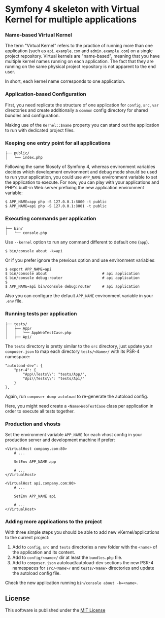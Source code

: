 # Symfony 4 skeleton with Virtual Kernel for multiple applications

### Name-based Virtual Kernel

The term "Virtual Kernel" refers to the practice of running more than one application (such as `api.example.com` and `admin.example.com`) on a single project repository. Virtual kernels are "name-based", meaning that you have multiple kernel names running on each application. The fact that they are running on the same physical project repository is not apparent to the end user.

In short, each kernel name corresponds to one application.

### Application-based Configuration

First, you need replicate the structure of one application for `config`, `src`, `var` directories and create additionally a `common` config directory for shared bundles and configuration.

Making use of the `Kernel::$name` property you can stand out the application to run with dedicated project files.

### Keeping one entry point for all applications

    ├── public/
    │   └── index.php

Following the same filosofy of Symfony 4, whereas environment variables decides which development environment and debug mode should be used to run your application, you could use `APP_NAME` environment variable to set the application to execute. 
For now, you can play with your applications and PHP's built-in Web server prefixing the new application environment variable:

    $ APP_NAME=app php -S 127.0.0.1:8000 -t public
    $ APP_NAME=api php -S 127.0.0.1:8001 -t public   

### Executing commands per application

    ├── bin/
    │   └── console.php

Use `--kernel` option to run any command different to default one (`app`).

    $ bin/console about -k=api
    
Or if you prefer ignore the previous option and use environment variables:

    $ export APP_NAME=api
    $ bin/console about                         # api application
    $ bin/console debug:router                  # api application
    $
    $ APP_NAME=api bin/console debug:router     # api application

Also you can configure the default `APP_NAME` environment variable in your `.env` file. 

### Running tests per application

    ├── tests/
    │   ├── App/
    │   │   └── AppWebTestCase.php
    │   ├── Api/

The `tests` directory is pretty similar to the `src` directory, just update your `composer.json` to map each directory `tests/<Name>/` with its PSR-4 namespace:

    "autoload-dev": {
        "psr-4": {
            "App\\Tests\\": "tests/App/",
            "Api\\Tests\\": "tests/Api/"
        }
    },

Again, run `composer dump-autoload` to re-generate the autoload config.
    
Here, you might need create a `<Name>WebTestCase` class per application in order to execute all tests together.

### Production and vhosts

Set the environment variable `APP_NAME` for each vhost config in your production server and development machine if prefer:

    <VirtualHost company.com:80>
        # ...
        
        SetEnv APP_NAME app
        
        # ...
    </VirtualHost>

    <VirtualHost api.company.com:80>
        # ...
        
        SetEnv APP_NAME api
        
        # ...
    </VirtualHost>
 
### Adding more applications to the project

With three simple steps you should be able to add new vKernel/applications to the current project:

 1. Add to `config`, `src` and `tests` directories a new folder with the `<name>` of the application and its content.
 2. Add to `config/<name>/` dir at least the `bundles.php` file.
 3. Add to `composer.json` autoload/autoload-dev sections the new PSR-4 namespaces for `src/<Name>/` and `tests/<Name>` directories and update the autoload config file.

Check the new application running `bin/console about -k=<name>`.

License
-------

This software is published under the [MIT License](LICENSE)
